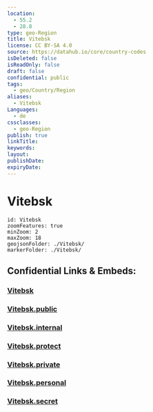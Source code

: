 ```yaml
---
location:
  - 55.2
  - 28.8
type: geo-Region
title: Vitebsk
license: CC BY-SA 4.0
source: https://datahub.io/core/country-codes
isDeleted: false
isReadOnly: false
draft: false
confidential: public
tags:
  - geo/Country/Region
aliases:
  - Vitebsk
Languages:
  - de
cssclasses:
  - geo-Region
publish: true
linkTitle:
keywords:
layout:
publishDate:
expiryDate:
---
```


# Vitebsk

```leaflet
id: Vitebsk
zoomFeatures: true 
minZoom: 2 
maxZoom: 18
geojsonFolder: ./Vitebsk/
markerFolder: ./Vitebsk/
```


## Confidential Links & Embeds: 

### [Vitebsk](/_Standards/Earth/Continent/Europe/Europe~East/Belarus/Oblasts~Belarus/Vitebsk.md) 

### [Vitebsk.public](/_public/Earth/Continent/Europe/Europe~East/Belarus/Oblasts~Belarus/Vitebsk.public.md) 

### [Vitebsk.internal](/_internal/Earth/Continent/Europe/Europe~East/Belarus/Oblasts~Belarus/Vitebsk.internal.md) 

### [Vitebsk.protect](/_protect/Earth/Continent/Europe/Europe~East/Belarus/Oblasts~Belarus/Vitebsk.protect.md) 

### [Vitebsk.private](/_private/Earth/Continent/Europe/Europe~East/Belarus/Oblasts~Belarus/Vitebsk.private.md) 

### [Vitebsk.personal](/_personal/Earth/Continent/Europe/Europe~East/Belarus/Oblasts~Belarus/Vitebsk.personal.md) 

### [Vitebsk.secret](/_secret/Earth/Continent/Europe/Europe~East/Belarus/Oblasts~Belarus/Vitebsk.secret.md)

